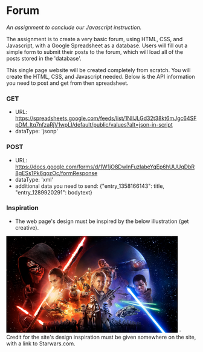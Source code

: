 # Forum
_An assignment to conclude our Javascript instruction._

The assignment is to create a very basic forum, using HTML, CSS, and Javascript, with a Google Spreadsheet as a database. Users will fill out a simple form to submit their posts to the forum, which will load all of the posts stored in the 'database'.

This single page website will be created completely from scratch. You will create the HTML, CSS, and Javascript needed. Below is the API information you need to post and get from then spreadsheet.

### GET
- URL: https://spreadsheets.google.com/feeds/list/1NlIJLGd32t38kt6mJgc64SFpDM_ltq7nfzaRjV1wpLI/default/public/values?alt=json-in-script
- dataType: 'jsonp'

### POST
- URL: https://docs.google.com/forms/d/1W1jO8DwInFuzlabeYqEp6hUUUqDbR8gESs1Pk6qozOc/formResponse
- dataType: 'xml'
- additional data you need to send: {"entry_1358166143": title, "entry_1289920291": bodytext}

### Inspiration
- The web page's design must be inspired by the below illustration (get creative).
<img src="star_wars_force.jpg" width= "90%" style="max-width: 500px" />
- Credit for the site's design inspiration must be given somewhere on the site, with a link to Starwars.com.
